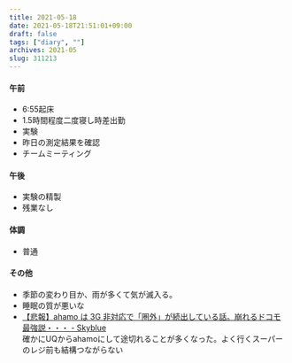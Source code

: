 ```yaml
---
title: 2021-05-18
date: 2021-05-18T21:51:01+09:00
draft: false
tags: ["diary", ""]
archives: 2021-05
slug: 311213
---
```

#### 午前
- 6:55起床
- 1.5時間程度二度寝し時差出勤
- 実験
- 昨日の測定結果を確認
- チームミーティング
#### 午後
- 実験の精製
- 残業なし
#### 体調
- 普通
#### その他
- 季節の変わり目か、雨が多くて気が滅入る。
- 睡眠の質が悪いな
- [【悲報】ahamo は 3G 非対応で「圏外」が続出している話。崩れるドコモ最強説・・・ - Skyblue](https://skyblue.ciao.jp/skyblue/archives/23907)  
確かにUQからahamoにして途切れることが多くなった。よく行くスーパーのレジ前も結構つながらない
